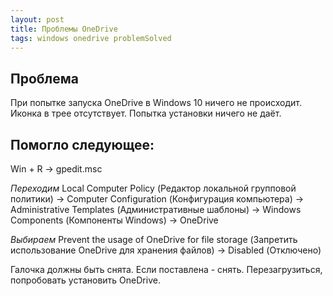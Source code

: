 ```yaml
---
layout: post
title: Проблемы OneDrive
tags: windows onedrive problemSolved
---
```


## Проблема
При попытке запуска OneDrive в Windows 10 ничего не происходит. Иконка в трее отсутствует. Попытка установки ничего не даёт. 
## Помогло следующее:  
Win + R -> gpedit.msc 

*Переходим*
Local Computer Policy (Редактор локальной групповой политики) -> Computer Configuration (Конфигурация компьютера) -> Administrative Templates (Административные шаблоны) -> Windows Components (Компоненты Windows) -> OneDrive 

*Выбираем*
Prevent the usage of OneDrive for file storage (Запретить использование OneDrive для хранения файлов) -> Disabled (Отключено) 

Галочка должны быть снята. Если поставлена - снять. Перезагрузиться, попробовать установить OneDrive.